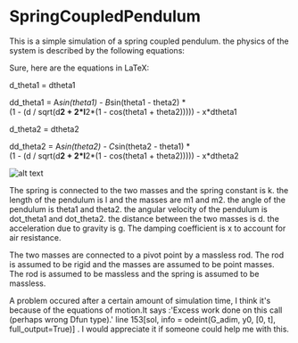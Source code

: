 # SpringCoupledPendulum

This is a simple simulation of a spring coupled pendulum. the physics of the system is described by the following equations:

Sure, here are the equations in LaTeX:

d_theta1 = dtheta1

dd_theta1 = A*sin(theta1) - B*sin(theta1 - theta2) * \
    (1 - (d / sqrt(d**2 + 2*l**2*(1 - cos(theta1 + theta2))))) - x*dtheta1

d_theta2 = dtheta2

dd_theta2 = A*sin(theta2) - C*sin(theta2 - theta1) * \
    (1 - (d / sqrt(d**2 + 2*l**2*(1 - cos(theta1 + theta2))))) - x*dtheta2

![alt text](image.png)

The spring is connected to the two masses and the spring constant is k. the length of the pendulum is l and the masses are m1 and m2. the angle of the pendulum is theta1 and theta2. the angular velocity of the pendulum is dot_theta1 and dot_theta2. the distance between the two masses is d. the acceleration due to gravity is g. The damping coefficient is x to account for air resistance.

The two masses are connected to a pivot point by a massless rod. The rod is assumed to be rigid and the masses are assumed to be point masses. The rod is assumed to be massless and the spring is assumed to be massless.  

A problem occured after a certain amount of simulation time, I think it's because of the equations of motion.It says :'Excess work done on this call (perhaps wrong Dfun type).' line 153[sol, info = odeint(G_adim, y0, [0, t], full_output=True)] . I would appreciate it if someone could help me with this.